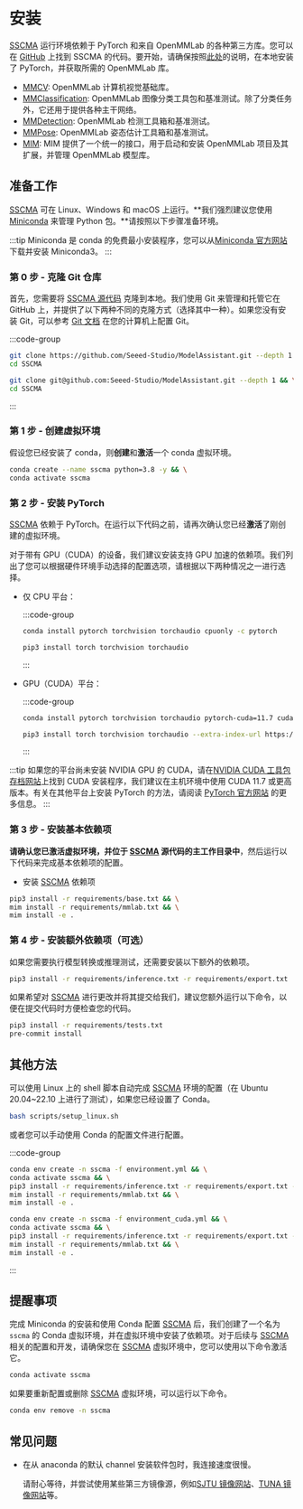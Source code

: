 # 安装

[SSCMA](https://github.com/Seeed-Studio/ModelAssistant) 运行环境依赖于 PyTorch 和来自 OpenMMLab 的各种第三方库。您可以在 [GitHub](https://github.com/Seeed-Studio/ModelAssistant) 上找到 SSCMA 的代码。要开始，请确保按照[此处](https://pytorch.org/get-started/locally/)的说明，在本地安装了 PyTorch，并获取所需的 OpenMMLab 库。

- [MMCV](https://github.com/open-mmlab/mmcv): OpenMMLab 计算机视觉基础库。
- [MMClassification](https://github.com/open-mmlab/mmclassification): OpenMMLab 图像分类工具包和基准测试。除了分类任务外，它还用于提供各种主干网络。
- [MMDetection](https://github.com/open-mmlab/mmdetection): OpenMMLab 检测工具箱和基准测试。
- [MMPose](https://github.com/open-mmlab/mmpose): OpenMMLab 姿态估计工具箱和基准测试。
- [MIM](https://github.com/open-mmlab/mim): MIM 提供了一个统一的接口，用于启动和安装 OpenMMLab 项目及其扩展，并管理 OpenMMLab 模型库。

## 准备工作

[SSCMA](https://github.com/Seeed-Studio/ModelAssistant) 可在 Linux、Windows 和 macOS 上运行。\*\*我们强烈建议您使用 [Miniconda](https://docs.conda.io/en/latest/miniconda.html) 来管理 Python 包。\*\*请按照以下步骤准备环境。

:::tip
Miniconda 是 conda 的免费最小安装程序，您可以从[Miniconda 官方网站](https://docs.conda.io/en/latest/miniconda.html)下载并安装 Miniconda3。
:::

### 第 0 步 - 克隆 Git 仓库

首先，您需要将 [SSCMA 源代码](https://github.com/Seeed-Studio/ModelAssistant) 克隆到本地。我们使用 Git 来管理和托管它在 GitHub 上，并提供了以下两种不同的克隆方式（选择其中一种）。如果您没有安装 Git，可以参考 [Git 文档](https://git-scm.com/book/en/v2/Getting-Started-Installing-Git) 在您的计算机上配置 Git。

:::code-group

```sh [HTTPS]
git clone https://github.com/Seeed-Studio/ModelAssistant.git --depth 1 && \
cd SSCMA
```

```sh [SSH]
git clone git@github.com:Seeed-Studio/ModelAssistant.git --depth 1 && \
cd SSCMA
```

:::

### 第 1 步 - 创建虚拟环境

假设您已经安装了 conda，则**创建**和**激活**一个 conda 虚拟环境。

```sh
conda create --name sscma python=3.8 -y && \
conda activate sscma
```

### 第 2 步 - 安装 PyTorch

[SSCMA](https://github.com/Seeed-Studio/ModelAssistant) 依赖于 PyTorch。在运行以下代码之前，请再次确认您已经**激活**了刚创建的虚拟环境。

对于带有 GPU（CUDA）的设备，我们建议安装支持 GPU 加速的依赖项。我们列出了您可以根据硬件环境手动选择的配置选项，请根据以下两种情况之一进行选择。

- 仅 CPU 平台：

  :::code-group

  ```sh [conda]
  conda install pytorch torchvision torchaudio cpuonly -c pytorch
  ```

  ```sh [pip]
  pip3 install torch torchvision torchaudio
  ```

  :::

- GPU（CUDA）平台：

  :::code-group

  ```sh [conda]
  conda install pytorch torchvision torchaudio pytorch-cuda=11.7 cudatoolkit=11.7 -c pytorch -c nvidia
  ```

  ```sh [pip]
  pip3 install torch torchvision torchaudio --extra-index-url https://download.pytorch.org/whl/cu117
  ```

  :::

:::tip
如果您的平台尚未安装 NVIDIA GPU 的 CUDA，请在[NVIDIA CUDA 工具包存档网站](https://developer.nvidia.com/cuda-toolkit-archive)上找到 CUDA 安装程序，我们建议在主机环境中使用 CUDA 11.7 或更高版本。有关在其他平台上安装 PyTorch 的方法，请阅读 [PyTorch 官方网站](https://pytorch.org/get-started/locally/) 的更多信息。
:::

### 第 3 步 - 安装基本依赖项

**请确认您已激活虚拟环境，并位于 [SSCMA](https://github.com/Seeed-Studio/ModelAssistant) 源代码的主工作目录中**，然后运行以下代码来完成基本依赖项的配置。

- 安装 [SSCMA](https://github.com/Seeed-Studio/ModelAssistant) 依赖项

```sh
pip3 install -r requirements/base.txt && \
mim install -r requirements/mmlab.txt && \
mim install -e .
```

### 第 4 步 - 安装额外依赖项（可选）

如果您需要执行模型转换或推理测试，还需要安装以下额外的依赖项。

```sh
pip3 install -r requirements/inference.txt -r requirements/export.txt
```

如果希望对 [SSCMA](https://github.com/Seeed-Studio/ModelAssistant) 进行更改并将其提交给我们，建议您额外运行以下命令，以便在提交代码时方便检查您的代码。

```sh
pip3 install -r requirements/tests.txt
pre-commit install
```

## 其他方法

可以使用 Linux 上的 shell 脚本自动完成 [SSCMA](https://github.com/Seeed-Studio/ModelAssistant) 环境的配置（在 Ubuntu 20.04~22.10 上进行了测试），如果您已经设置了 Conda。

```bash
bash scripts/setup_linux.sh
```

或者您可以手动使用 Conda 的配置文件进行配置。

:::code-group

```sh [仅 CPU]
conda env create -n sscma -f environment.yml && \
conda activate sscma && \
pip3 install -r requirements/inference.txt -r requirements/export.txt -r requirements/tests.txt && \
mim install -r requirements/mmlab.txt && \
mim install -e .
```

```sh [GPU（CUDA）]
conda env create -n sscma -f environment_cuda.yml && \
conda activate sscma && \
pip3 install -r requirements/inference.txt -r requirements/export.txt -r requirements/tests.txt && \
mim install -r requirements/mmlab.txt && \
mim install -e .
```

:::

## 提醒事项

完成 Miniconda 的安装和使用 Conda 配置 [SSCMA](https://github.com/Seeed-Studio/ModelAssistant) 后，我们创建了一个名为 `sscma` 的 Conda 虚拟环境，并在虚拟环境中安装了依赖项。对于后续与 [SSCMA](https://github.com/Seeed-Studio/ModelAssistant) 相关的配置和开发，请确保您在 [SSCMA](https://github.com/Seeed-Studio/ModelAssistant) 虚拟环境中，您可以使用以下命令激活它。

```sh
conda activate sscma
```

如果要重新配置或删除 [SSCMA](https://github.com/Seeed-Studio/ModelAssistant) 虚拟环境，可以运行以下命令。

```sh
conda env remove -n sscma
```

## 常见问题

- 在从 anaconda 的默认 channel 安装软件包时，我连接速度很慢。

  请耐心等待，并尝试使用某些第三方镜像源，例如[SJTU 镜像网站](https://mirror.sjtu.edu.cn/docs/anaconda)、[TUNA 镜像网站](https://mirrors.tuna.tsinghua.edu.cn/help/anaconda)等。
